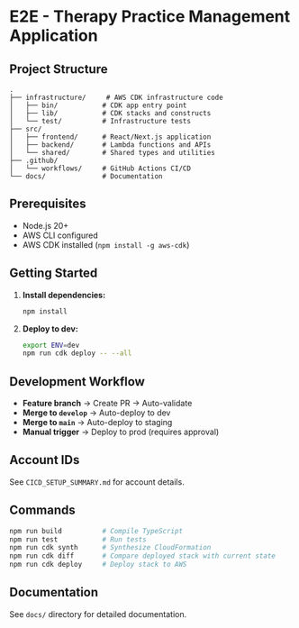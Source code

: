 # E2E - Therapy Practice Management Application

## Project Structure

```
.
├── infrastructure/     # AWS CDK infrastructure code
│   ├── bin/           # CDK app entry point
│   ├── lib/           # CDK stacks and constructs
│   └── test/          # Infrastructure tests
├── src/
│   ├── frontend/      # React/Next.js application
│   ├── backend/       # Lambda functions and APIs
│   └── shared/        # Shared types and utilities
├── .github/
│   └── workflows/     # GitHub Actions CI/CD
└── docs/              # Documentation

```

## Prerequisites

- Node.js 20+
- AWS CLI configured
- AWS CDK installed (`npm install -g aws-cdk`)

## Getting Started

1. **Install dependencies:**
   ```bash
   npm install
   ```

2. **Deploy to dev:**
   ```bash
   export ENV=dev
   npm run cdk deploy -- --all
   ```

## Development Workflow

- **Feature branch** → Create PR → Auto-validate
- **Merge to `develop`** → Auto-deploy to dev
- **Merge to `main`** → Auto-deploy to staging
- **Manual trigger** → Deploy to prod (requires approval)

## Account IDs

See `CICD_SETUP_SUMMARY.md` for account details.

## Commands

```bash
npm run build          # Compile TypeScript
npm run test           # Run tests
npm run cdk synth      # Synthesize CloudFormation
npm run cdk diff       # Compare deployed stack with current state
npm run cdk deploy     # Deploy stack to AWS
```

## Documentation

See `docs/` directory for detailed documentation.
